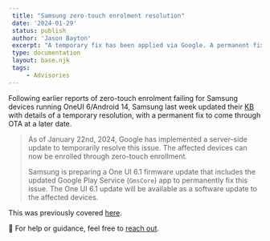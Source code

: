 ```yaml
---
 title: "Samsung zero-touch enrolment resolution"
 date: '2024-01-29'
 status: publish
 author: 'Jason Bayton'
 excerpt: "A temporary fix has been applied via Google. A permanent fix will be pushed OTA later."
 type: documentation
 layout: base.njk
 tags:
     - Advisories
---
```

Following earlier reports of zero-touch enrolment failing for Samsung devices running OneUI 6/Android 14, Samsung last week updated their [KB](https://docs.samsungknox.com/admin/knox-platform-for-enterprise/kbas/kba-1120-unable-to-enroll-device-with-zero-touch-enrollment/) with details of a temporary resolution, with a permanent fix to come through OTA at a later date.

> As of January 22nd, 2024, Google has implemented a server-side update to temporarily resolve this issue. The affected devices can now be enrolled through zero-touch enrollment.
>
> Samsung is preparing a One UI 6.1 firmware update that includes the updated Google Play Service (`GmsCore`) app to permanently fix this issue. The One UI 6.1 update will be available as a software update to the affected devices.

This was previously covered [here](/notes/82/).

🛟 For help or guidance, feel free to [reach out](/support/).